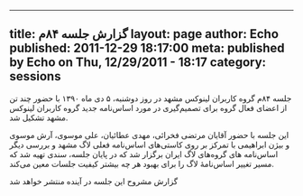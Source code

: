 ----------
title: گزارش جلسه ۸۴م
layout: page
author: Echo
published: 2011-12-29 18:17:00
meta: published by Echo on Thu, 12/29/2011 - 18:17
category: sessions
----------
جلسه ۸۴م گروه کاربران لینوکس مشهد در روز دوشنبه، ۵ دی ماه ۱۳۹۰ با حضور چند تن
از اعضای فعال گروه برای تصمیم‌گیری در مورد اسا‌س‌نامه جدید گروه کاربران لینوکس
مشهد تشکیل شد.


<!--more-->



این جلسه با حضور آقایان مرتضی فخرائی، مهدی عطائیان، علی موسوی، آرش موسوی و
بیژن ابراهیمی با تمرکز بر روی کاستی‌های اساس‌نامه فعلی لاگ مشهد و بررسی دیگر
اساس‌نامه های گروه‌های لاگ ایران برگزار شد که در پایان جلسه، سندی تهیه شد که
مسیر تغییر اساس‌نامهٔ لاگ را برای بهبود هر چه بیشتر کیفیت جلسات معین می‌کند.

گزارش مشروح این جلسه در آینده منتشر خواهد شد
